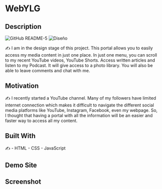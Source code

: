 # WebYLG
## Description

![GitHub README-5](https://user-images.githubusercontent.com/115137407/205563972-746e4643-f3f2-475a-8888-6e60b7739db3.png)
![Diseño](https://user-images.githubusercontent.com/115137407/203375540-884f3588-25a5-411a-a5d2-67ef3151a246.jpg)

✍️ I am in the design stage of this project. 
This portal allows you to easily access my media content in just one place. In just one menu, you can scroll to my recent YouTube videos, YouTube Shorts. Access written articles and listen to my Podcast. 
It will give access to a photo library. You will also be able to leave comments and chat with me. 

## Motivation
✍️ I recently started a YouTube channel. Many of my followers have limited internet connection which makes it difficult to navigate the different social media platforms like YouTube, Instagram, Facebook, even my webpage. So, I thought that having a portal with all the information will be an easier and faster way to access all my content.  

## Built With
✍️ - HTML - CSS - JavaScript
## Demo Site
## Screenshot
